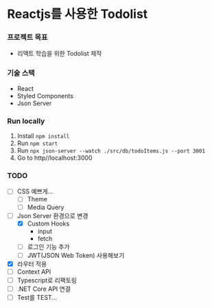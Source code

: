 # Reactjs를 사용한 Todolist

### 프로젝트 목표

- 리액트 학습을 위한 Todolist 제작

### 기술 스택

- React
- Styled Components
- Json Server

### Run locally

1. Install `npm install`
2. Run `npm start`
3. Run `npx json-server --watch ./src/db/todoItems.js --port 3001`
4. Go to http//localhost:3000

### TODO

- [ ] CSS 예쁘게...
  - [ ] Theme
  - [ ] Media Query
- [ ] Json Server 환경으로 변경
  - [x] Custom Hooks
    - input
    - fetch
  - [ ] 로그인 기능 추가
  - [ ] JWT(JSON Web Token) 사용해보기
- [x] 라우터 적용
- [ ] Context API
- [ ] Typescript로 리팩토링
- [ ] .NET Core API 연결
- [ ] Test를 TEST...
